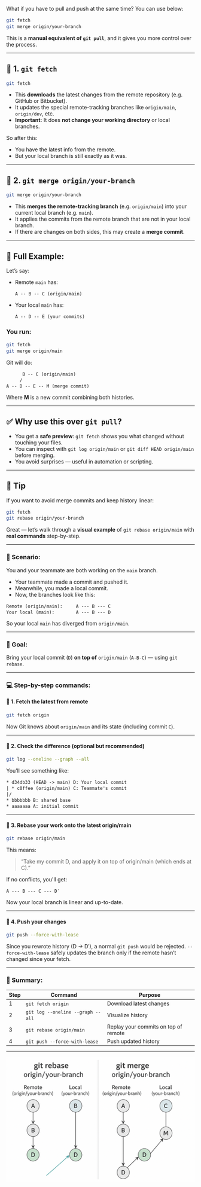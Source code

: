 What if you have to pull and push at the same time?
You can use below:

```bash
git fetch
git merge origin/your-branch
```

This is a **manual equivalent of `git pull`**, and it gives you more control over the process.

---

## 🔹 1. `git fetch`

```bash
git fetch
```

* This **downloads** the latest changes from the remote repository (e.g. GitHub or Bitbucket).
* It updates the special remote-tracking branches like `origin/main`, `origin/dev`, etc.
* **Important:** It does **not change your working directory** or local branches.

So after this:

* You have the latest info from the remote.
* But your local branch is still exactly as it was.

---

## 🔹 2. `git merge origin/your-branch`

```bash
git merge origin/your-branch
```

* This **merges the remote-tracking branch** (e.g. `origin/main`) into your current local branch (e.g. `main`).
* It applies the commits from the remote branch that are not in your local branch.
* If there are changes on both sides, this may create a **merge commit**.

---

## 🔁 Full Example:

Let’s say:

* Remote `main` has:

  ```
  A -- B -- C (origin/main)
  ```

* Your local `main` has:

  ```
  A -- D -- E (your commits)
  ```

### You run:

```bash
git fetch
git merge origin/main
```

Git will do:

```
      B -- C (origin/main)
     /
A -- D -- E -- M (merge commit)
```

Where **M** is a new commit combining both histories.

---

## ✅ Why use this over `git pull`?

* You get a **safe preview**: `git fetch` shows you what changed without touching your files.
* You can inspect with `git log origin/main` or `git diff HEAD origin/main` before merging.
* You avoid surprises — useful in automation or scripting.

---

## 🧠 Tip

If you want to avoid merge commits and keep history linear:

```bash
git fetch
git rebase origin/your-branch
```


Great — let’s walk through a **visual example** of `git rebase origin/main` with **real commands** step-by-step.

---

### 🧪 Scenario:

You and your teammate are both working on the `main` branch.

* Your teammate made a commit and pushed it.
* Meanwhile, you made a local commit.
* Now, the branches look like this:

```
Remote (origin/main):     A --- B --- C
Your local (main):        A --- B --- D
```

So your local `main` has diverged from `origin/main`.

---

### 🎯 Goal:

Bring your local commit (`D`) **on top of** `origin/main` (`A-B-C`) — using `git rebase`.

---

### 💻 Step-by-step commands:

#### 🔁 1. Fetch the latest from remote

```bash
git fetch origin
```

Now Git knows about `origin/main` and its state (including commit `C`).

---

#### 🔎 2. Check the difference (optional but recommended)

```bash
git log --oneline --graph --all
```

You’ll see something like:

```
* d34db33 (HEAD -> main) D: Your local commit
| * c0ffee (origin/main) C: Teammate's commit
|/
* bbbbbbb B: shared base
* aaaaaaa A: initial commit
```

---

#### 🔁 3. Rebase your work onto the latest origin/main

```bash
git rebase origin/main
```

This means:

> “Take my commit D, and apply it on top of origin/main (which ends at C).”

If no conflicts, you'll get:

```
A --- B --- C --- D′
```

Now your local branch is linear and up-to-date.

---

#### 🚀 4. Push your changes

```bash
git push --force-with-lease
```

Since you rewrote history (D → D′), a normal `git push` would be rejected.
`--force-with-lease` safely updates the branch only if the remote hasn’t changed since your fetch.

---

### 🧠 Summary:

| Step | Command                           | Purpose                              |
| ---- | --------------------------------- | ------------------------------------ |
| 1    | `git fetch origin`                | Download latest changes              |
| 2    | `git log --oneline --graph --all` | Visualize history                    |
| 3    | `git rebase origin/main`          | Replay your commits on top of remote |
| 4    | `git push --force-with-lease`     | Push updated history                 |

---


![pull-push-sametime](/assets/images/pull-push.png)
